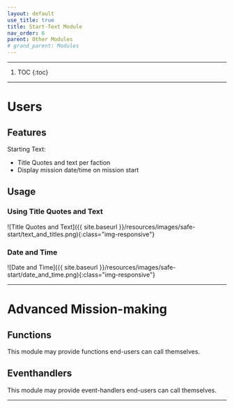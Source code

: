 ```yaml
---
layout: default
use_title: true
title: Start-Text Module
nav_order: 6
parent: Other Modules
# grand_parent: Modules
---
```


---

1. TOC
{:toc}

---

# Users

## Features

Starting Text:
- Title Quotes and text per faction
- Display mission date/time on mission start

## Usage

### Using Title Quotes and Text

![Title Quotes and Text]({{ site.baseurl }}/resources/images/safe-start/text_and_titles.png){:class="img-responsive"}

### Date and Time

![Date and Time]({{ site.baseurl }}/resources/images/safe-start/date_and_time.png){:class="img-responsive"}

---

# Advanced Mission-making

## Functions
This module may provide functions end-users can call themselves.

## Eventhandlers
This module may provide event-handlers end-users can call themselves.

---
